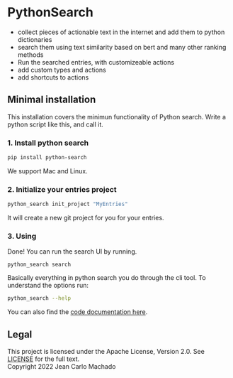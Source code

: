 # PythonSearch

- collect pieces of actionable text in the internet and add them to python dictionaries
- search them using text similarity based on bert and many other ranking methods
- Run the searched entries, with customizeable actions
- add custom types and actions
- add shortcuts to actions

## Minimal installation

This installation covers the minimun functionality of Python search.
Write a python script like this, and call it.

### 1. Install python search

```sh
pip install python-search
```

We support Mac and Linux.

### 2. Initialize your entries project

```sh
python_search init_project "MyEntries"
```

It will create a new git project for you for your entries.

### 3. Using

Done! You can run the search UI by running.

```shell
python_search search
```

Basically everything in python search you do through the cli tool.
To understand the options run:

```sh
python_search --help
```

You can also find the [code documentation here](https://jeancarlomachado.net/PythonSearch/).

## Legal

This project is licensed under the Apache License, Version 2.0. See [LICENSE](LICENSE.txt) for the full text.\
Copyright 2022 Jean Carlo Machado
